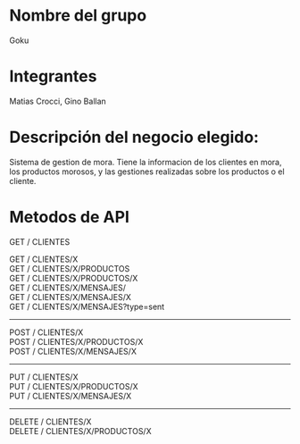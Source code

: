 
# Nombre del grupo
Goku
# Integrantes
Matias Crocci, Gino Ballan

# Descripción del negocio elegido:
Sistema de gestion de mora. Tiene la informacion de los clientes en mora, los productos morosos, y las gestiones realizadas sobre los productos o el cliente.  

# Metodos de API

GET / CLIENTES 

GET / CLIENTES/X \
GET / CLIENTES/X/PRODUCTOS \
GET / CLIENTES/X/PRODUCTOS/X \
GET / CLIENTES/X/MENSAJES/ \
GET / CLIENTES/X/MENSAJES/X \
GET / CLIENTES/X/MENSAJES?type=sent 

---------------------------------------

POST / CLIENTES/X \
POST / CLIENTES/X/PRODUCTOS/X \
POST / CLIENTES/X/MENSAJES/X 

---------------------------------------

PUT / CLIENTES/X \
PUT / CLIENTES/X/PRODUCTOS/X \
PUT / CLIENTES/X/MENSAJES/X 

---------------------------------------

DELETE / CLIENTES/X \
DELETE / CLIENTES/X/PRODUCTOS/X 
